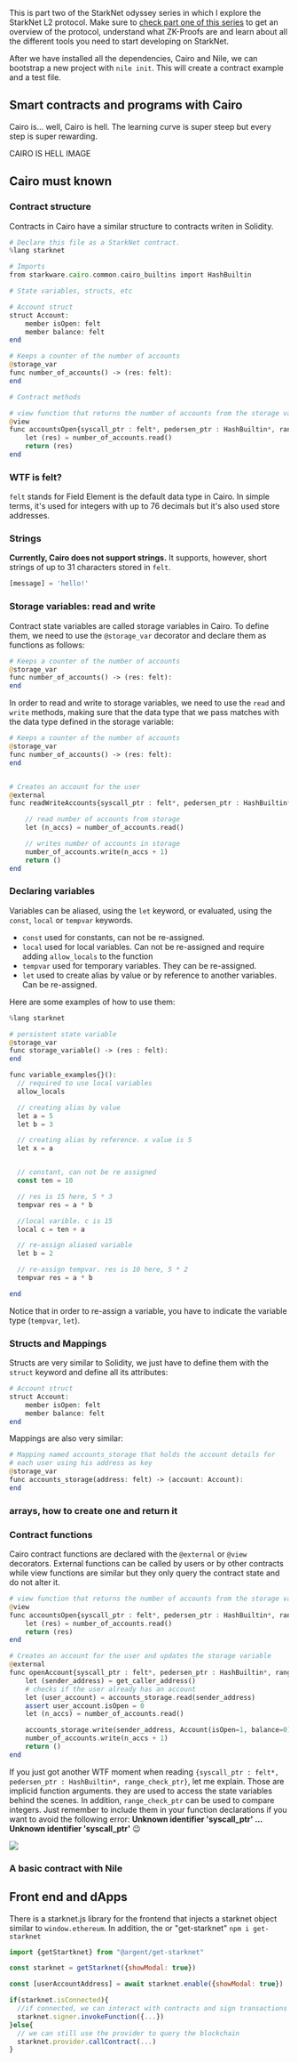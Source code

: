 This is part two of the StarkNet odyssey series in which I explore the StarkNet L2 protocol. Make sure to [check part one of this series]() to get an overview of the protocol, understand what ZK-Proofs are and learn about all the different tools you need to start developing on StarkNet.

After we have installed all the dependencies, Cairo and Nile, we can bootstrap a new project with `nile init`. This will create a contract example and a test file.

## Smart contracts and programs with Cairo

Cairo is... well, Cairo is hell. The learning curve is super steep but every step is super rewarding.

CAIRO IS HELL IMAGE

## Cairo must known

### Contract structure

Contracts in Cairo have a similar structure to contracts writen in Solidity.

```php
# Declare this file as a StarkNet contract.
%lang starknet

# Imports
from starkware.cairo.common.cairo_builtins import HashBuiltin

# State variables, structs, etc

# Account struct
struct Account:
    member isOpen: felt
    member balance: felt
end

# Keeps a counter of the number of accounts
@storage_var
func number_of_accounts() -> (res: felt):
end

# Contract methods

# view function that returns the number of accounts from the storage variable
@view
func accountsOpen{syscall_ptr : felt*, pedersen_ptr : HashBuiltin*, range_check_ptr}() -> (res: felt):
    let (res) = number_of_accounts.read()
    return (res)
end

```

### WTF is felt?

`felt` stands for Field Element is the default data type in Cairo. In simple terms, it's used for integers with up to 76 decimals but it's also used store addresses.

### Strings

**Currently, Cairo does not support strings.** It supports, however, short strings of up to 31 characters stored in `felt`.

```php
[message] = 'hello!'
```

### Storage variables: read and write

Contract state variables are called storage variables in Cairo. To define them, we need to use the `@storage_var` decorator and declare them as functions as follows:

```php
# Keeps a counter of the number of accounts
@storage_var
func number_of_accounts() -> (res: felt):
end

```

In order to read and write to storage variables, we need to use the `read` and `write` methods, making sure that the data type that we pass matches with the data type defined in the storage variable:

```php
# Keeps a counter of the number of accounts
@storage_var
func number_of_accounts() -> (res: felt):
end


# Creates an account for the user
@external
func readWriteAccounts{syscall_ptr : felt*, pedersen_ptr : HashBuiltin*, range_check_ptr}():

    // read number of accounts from storage
    let (n_accs) = number_of_accounts.read()

    // writes number of accounts in storage
    number_of_accounts.write(n_accs + 1)
    return ()
end

```

### Declaring variables

Variables can be aliased, using the `let` keyword, or evaluated, using the `const`, `local` or `tempvar` keywords.

- `const` used for constants, can not be re-assigned.
- `local` used for local variables. Can not be re-assigned and require adding `allow_locals` to the function
- `tempvar` used for temporary variables. They can be re-assigned.
- `let` used to create alias by value or by reference to another variables. Can be re-assigned.

Here are some examples of how to use them:

```php
%lang starknet

# persistent state variable
@storage_var
func storage_variable() -> (res : felt):
end

func variable_examples{}():
  // required to use local variables
  allow_locals

  // creating alias by value
  let a = 5
  let b = 3

  // creating alias by reference. x value is 5
  let x = a


  // constant, can not be re assigned
  const ten = 10

  // res is 15 here, 5 * 3
  tempvar res = a * b

  //local varible. c is 15
  local c = ten + a

  // re-assign aliased variable
  let b = 2

  // re-assign tempvar. res is 10 here, 5 * 2
  tempvar res = a * b

end
```

Notice that in order to re-assign a variable, you have to indicate the variable type (`tempvar`, `let`).

### Structs and Mappings

Structs are very similar to Solidity, we just have to define them with the `struct` keyword and define all its attributes:

```php
# Account struct
struct Account:
    member isOpen: felt
    member balance: felt
end

```

Mappings are also very similar:

```php
# Mapping named accounts_storage that holds the account details for
# each user using his address as key
@storage_var
func accounts_storage(address: felt) -> (account: Account):
end
```

### arrays, how to create one and return it

### Contract functions

Cairo contract functions are declared with the `@external` or `@view` decorators. External functions can be called by users or by other contracts while view functions are similar but they only query the contract state and do not alter it.

```php
# view function that returns the number of accounts from the storage variable
@view
func accountsOpen{syscall_ptr : felt*, pedersen_ptr : HashBuiltin*, range_check_ptr}() -> (res: felt):
    let (res) = number_of_accounts.read()
    return (res)
end

# Creates an account for the user and updates the storage variable
@external
func openAccount{syscall_ptr : felt*, pedersen_ptr : HashBuiltin*, range_check_ptr}():
    let (sender_address) = get_caller_address()
    # checks if the user already has an account
    let (user_account) = accounts_storage.read(sender_address)
    assert user_account.isOpen = 0
    let (n_accs) = number_of_accounts.read()

    accounts_storage.write(sender_address, Account(isOpen=1, balance=0))
    number_of_accounts.write(n_accs + 1)
    return ()
end
```

If you just got another WTF moment when reading `{syscall_ptr : felt*, pedersen_ptr : HashBuiltin*, range_check_ptr}`, let me explain. Those are implicid function arguments. they are used to access the state variables behind the scenes. In addition, `range_check_ptr` can be used to compare integers. Just remember to include them in your function declarations if you want to avoid the following error: **Unknown identifier 'syscall_ptr' ... Unknown identifier 'syscall_ptr'** 😉

![](./img/nile-compile-implicit-args.png)

### A basic contract with Nile

## Front end and dApps

There is a starknet.js library for the frontend that injects a starknet object similar to `window.ethereum`. In addition, the or "get-starknet" `npm i get-starknet`

```js
import {getStartknet} from "@argent/get-starknet"

const starknet = getStarknet({showModal: true})

const [userAccountAddress] = await starknet.enable({showModal: true})

if(starknet.isConnected){
  //if connected, we can interact with contracts and sign transactions
  starknet.signer.invokeFunction({...})
}else{
  // we can still use the provider to query the blockchain
  starknet.provider.callContract(...)
}

```
